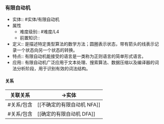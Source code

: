 ###  有限自动机 
- 实体:: #实体/有限自动机 
- 属性
	- 难度级别:: #难度/L4
	- 前置知识::
- 定义:: 是描述特定类型算法的数学方法；圆圈表示状态，带有箭头的线表示记录一个状态向另一个状态的转换。
- 特点:: 有限自动机能接受的语言是一类称为正则语言的简单形式语言。
- 应用:: 有限自动机广泛应用于文本处理、搜索算法、数据压缩以及编译器的词法分析阶段，用于识别有效的词法结构。
#### 关系
| 关联关系 | ->实体 |
| ---- | ---- |
| #关系/包含  | [[不确定的有限自动机 NFA]] |
| #关系/包含  | [[确定的有限自动机 DFA]] |